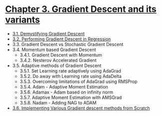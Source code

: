 
# [Chapter 3. Gradient Descent and its variants](#)

* [3.1. Demystifying Gradient Descent](https://github.com/sudharsan13296/Hands-On-Deep-Learning-Algorithms-with-Python/blob/master/03.%20Gradient%20Descent%20and%20its%20variants/3.01%20Demystifying%20Gradient%20Descent.ipynb)
* [3.2. Performing Gradient Descent in Regression](https://github.com/sudharsan13296/Hands-On-Deep-Learning-Algorithms-with-Python/blob/master/03.%20Gradient%20Descent%20and%20its%20variants/3.02%20Performing%20Gradient%20Descent%20in%20Regression.ipynb)
* 3.3. Gradient Descent vs Stochastic Gradient Descent
* 3.4. Momentum based  Gradient Descent
	* 3.4.1. Gradient Descent with Momentum
	* 3.4.2. Nesterov Accelerated Gradient
* 3.5. Adaptive methods of Gradient Descent
	* 3.5.1. Set Learning rate adaptively using AdaGrad
	* 3.5.2. Do away with Learning rate using AdaDelta
	* 3.5.3. Overcoming limitations of AdaGrad using RMSProp
	* 3.5.4. Adam - Adaptive Moment Estimation
	* 3.5.6. Adamax - Adam based on infinity norm
	* 3.5.7. Adaptive Moment Estimation with AMSGrad
	* 3.5.8. Nadam - Adding NAG to ADAM
* [ 3.6. Implementing Various Gradient descent methods from Scratch](https://github.com/sudharsan13296/Hands-On-Deep-Learning-Algorithms-with-Python/blob/master/03.%20Gradient%20Descent%20and%20its%20variants/3.06%20%20Implementing%20Several%20Variants%20of%20Gradient%20Descent%20from%20Scratch.ipynb)
